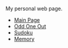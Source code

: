 My personal web page.

- [Main Page](https://fortytwofortytwo.github.io)
- [Odd One Out](https://fortytwofortytwo.github.io/oddout/)
- [Sudoku](https://fortytwofortytwo.github.io/sudoku/)
- [Memory](https://fortytwofortytwo.github.io/memory/)